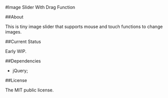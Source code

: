 #Image Slider With Drag Function

##About

This is tiny image slider that supports mouse and touch functions to change images.

##Current Status

Early WIP.

##Dependencies

- jQuery;

##License

The MIT public license.